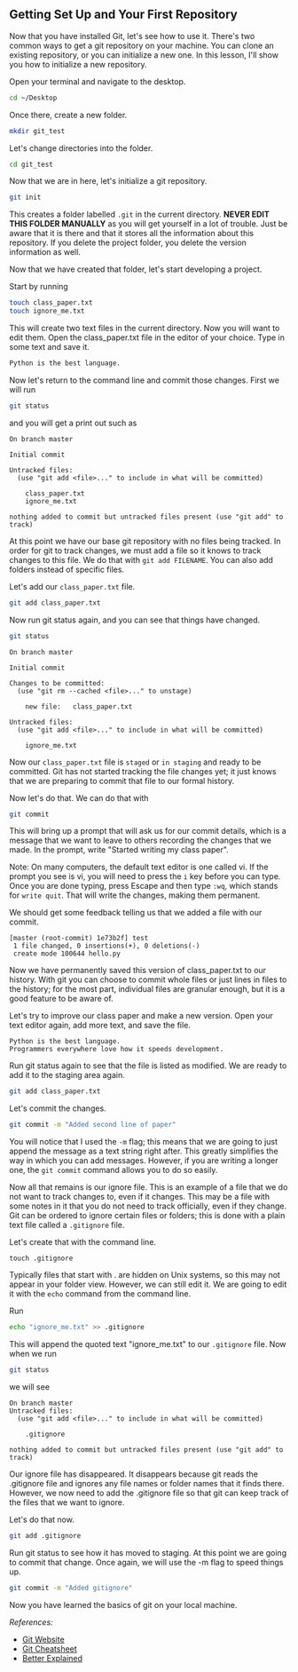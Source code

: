 ## Getting Set Up and Your First Repository

Now that you have installed Git, let's see how to use it.  There's two common ways to get a git repository on your machine.  You can clone an existing repository, or you can initialize a new one.  In this lesson, I'll show you how to initialize a new repository.

Open your terminal and navigate to the desktop.

```sh
cd ~/Desktop
```

Once there, create a new folder.

```sh
mkdir git_test
```

Let's change directories into the folder.

```sh
cd git_test
```

Now that we are in here, let's initialize a git repository.

```sh
git init
```

This creates a folder labelled `.git` in the current directory. **NEVER EDIT THIS FOLDER MANUALLY** as you will get yourself in a lot of trouble. Just be aware that it is there and that it stores all the information about this repository. If you delete the project folder, you delete the version information as well.

Now that we have created that folder, let's start developing a project.

Start by running

```sh
touch class_paper.txt
touch ignore_me.txt
```

This will create two text files in the current directory. Now you will want to edit them. Open the class_paper.txt file in the editor of your choice.  Type in some text and save it.

```txt
Python is the best language.
```

Now let's return to the command line and commit those changes. First we will run

```sh
git status
```

and you will get a print out such as

```
On branch master

Initial commit

Untracked files:
  (use "git add <file>..." to include in what will be committed)

	class_paper.txt
	ignore_me.txt

nothing added to commit but untracked files present (use "git add" to track)
```

At this point we have our base git repository with no files being tracked. In order for git to track changes, we must add a file so it knows to track changes to this file. We do that with `git add FILENAME`. You can also add folders instead of specific files.

Let's add our `class_paper.txt` file.

```sh
git add class_paper.txt
```

Now run git status again, and you can see that things have changed.

```sh
git status
```

```
On branch master

Initial commit

Changes to be committed:
  (use "git rm --cached <file>..." to unstage)

	new file:   class_paper.txt

Untracked files:
  (use "git add <file>..." to include in what will be committed)

	ignore_me.txt

```

Now our `class_paper.txt` file is `staged` or `in staging` and ready to be committed. Git has not started tracking the file changes yet; it just knows that we are preparing to commit that file to our formal history.

Now let's do that. We can do that with

```sh
git commit
```

This will bring up a prompt that will ask us for our commit details, which is a message that we want to leave to others recording the changes that we made. In the prompt, write "Started writing my class paper".

Note: On many computers, the default text editor is one called vi. If the prompt you see is vi, you will need to press the `i` key before you can type.  Once you are done typing, press Escape and then type `:wq`, which stands for `write quit`. That will write the changes, making them permanent.

We should get some feedback telling us that we added a file with our commit.

```
[master (root-commit) 1e73b2f] test
 1 file changed, 0 insertions(+), 0 deletions(-)
 create mode 100644 hello.py
```

Now we have permanently saved this version of class_paper.txt to our history. With git you can choose to commit whole files or just lines in files to the history; for the most part, individual files are granular enough, but it is a good feature to be aware of.

Let's try to improve our class paper and make a new version. Open your text editor again,  add more text, and save the file.

```
Python is the best language.
Programmers everywhere love how it speeds development.
```

Run git status again to see that the file is listed as modified. We are ready to add it to the staging area again.

```sh
git add class_paper.txt
```

Let's commit the changes.

```sh
git commit -m "Added second line of paper"
```

You will notice that I used the `-m` flag; this means that we are going to just append the message as a text string right after. This greatly simplifies the way in which you can add messages. However, if you are writing a longer one, the `git commit` command allows you to do so easily.

Now all that remains is our ignore file. This is an example of a file that we do not want to track changes to, even if it changes. This may be a file with some notes in it that you do not need to track officially, even if they change. Git can be ordered to ignore certain files or folders; this is done with a plain text file called a `.gitignore` file.

Let's create that with the command line.

`touch .gitignore`

Typically files that start with . are hidden on Unix systems, so this may not appear in your folder view. However, we can still edit it. We are going to edit it with the `echo` command from the command line.

Run

```sh
echo "ignore_me.txt" >> .gitignore
```

This will append the quoted text "ignore_me.txt" to our `.gitignore` file. Now when we run

```sh
git status
```

we will see

```
On branch master
Untracked files:
  (use "git add <file>..." to include in what will be committed)

	.gitignore

nothing added to commit but untracked files present (use "git add" to track)
```

Our ignore file has disappeared. It disappears because git reads the .gitignore file and ignores any file names or folder names that it finds there. However, we now need to add the .gitignore file so that git can keep track of the files that we want to ignore.

Let's do that now.

```sh
git add .gitignore
```

Run git status to see how it has moved to staging. At this point we are going to commit that change.  Once again, we will use the -m flag to speed things up.

```sh
git commit -m "Added gitignore"
```


Now you have learned the basics of git on your local machine.

*References:*

- [Git Website](http://git-scm.com/)
- [Git Cheatsheet](http://jonas.nitro.dk/git/quick-reference.html)
- [Better Explained](http://betterexplained.com/articles/a-visual-guide-to-version-control/)
